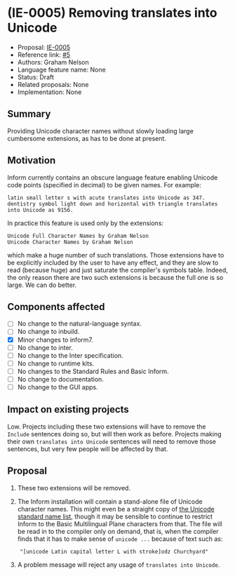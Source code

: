 # (IE-0005) Removing translates into Unicode

* Proposal: [IE-0005](0005-removing-translates-into-unicode.md)
* Reference link: [#5](https://github.com/ganelson/inform-evolution/pull/5)
* Authors: Graham Nelson
* Language feature name: None
* Status: Draft
* Related proposals: None
* Implementation: None

## Summary

Providing Unicode character names without slowly loading large cumbersome
extensions, as has to be done at present.

## Motivation

Inform currently contains an obscure language feature enabling Unicode code
points (specified in decimal) to be given names. For example:

	latin small letter s with acute translates into Unicode as 347.
	dentistry symbol light down and horizontal with triangle translates into Unicode as 9156.

In practice this feature is used only by the extensions:

	Unicode Full Character Names by Graham Nelson
	Unicode Character Names by Graham Nelson

which make a huge number of such translations. Those extensions have to be
explicitly included by the user to have any effect, and they are slow to read
(because huge) and just saturate the compiler's symbols table. Indeed, the only
reason there are two such extensions is because the full one is so large. We can
do better.

## Components affected

- [ ] No change to the natural-language syntax.
- [ ] No change to inbuild.
- [x] Minor changes to inform7.
- [ ] No change to inter.
- [ ] No change to the Inter specification.
- [ ] No change to runtime kits.
- [ ] No changes to the Standard Rules and Basic Inform.
- [ ] No change to documentation.
- [ ] No change to the GUI apps.

## Impact on existing projects

Low. Projects including these two extensions will have to remove the `Include`
sentences doing so, but will then work as before. Projects making their own
`translates into Unicode` sentences will need to remove those sentences,
but very few people will be affected by that.

## Proposal

1. These two extensions will be removed.

2. The Inform installation will contain a stand-alone file of Unicode character
names. This might even be a straight copy of [the Unicode standard name list](https://www.unicode.org/Public/14.0.0/ucd/NamesList.txt),
though it may be sensible to continue to restrict Inform to the Basic Multilingual Plane characters from that.
The file will be read in to the compiler only on demand, that is, when the
compiler finds that it has to make sense of `unicode ...` because of text
such as:
```
	"[unicode Latin capital letter L with stroke]odz Churchyard"
```

3. A problem message will reject any usage of `translates into Unicode`.

